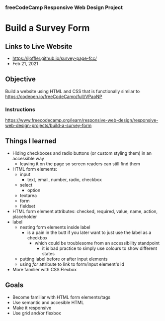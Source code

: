 ### freeCodeCamp Responsive Web Design Project

# Build a Survey Form

## Links to Live Website
 - https://jloffler.github.io/survey-page-fcc/
 - Feb 21, 2021
 
## Objective
Build a website using HTML and CSS that is functionally similar to https://codepen.io/freeCodeCamp/full/VPaoNP

### Instructions
https://www.freecodecamp.org/learn/responsive-web-design/responsive-web-design-projects/build-a-survey-form

## Things I learned
 - Hiding checkboxes and radio buttons (or custom styling them) in an accessible way
   - leaving it on the page so screen readers can still find them
 - HTML form elements:
   - input
     - text, email, number, radio, checkbox
   - select
     - option
   - textarea
   - form
   - fieldset
 - HTML form element attributes: checked, required, value, name, action, placeholder
 - label
   - nesting form elements inside label
     - is a pain in the butt if you later want to just use the label as a checkbox
       - which could be troublesome from an accessibility standpoint
         - it is bad practice to simply use colours to show different states
   - putting label before or after input elements
   - using *for* attribute to link to form/input element's id
 - More familier with CSS Flexbox

## Goals
 - Become familiar with HTML form elements/tags
 - Use semantic and accesible HTML
 - Make it responsive
 - Use grid and/or flexbox